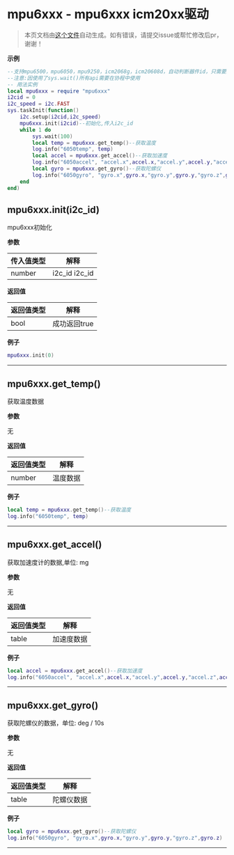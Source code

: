 # mpu6xxx - mpu6xxx icm20xx驱动

> 本页文档由[这个文件](https://gitee.com/openLuat/LuatOS/tree/master/luat/../script/libs/mpu6xxx/mpu6xxx.lua)自动生成。如有错误，请提交issue或帮忙修改后pr，谢谢！

**示例**

```lua
--支持mpu6500，mpu6050，mpu9250，icm2068g，icm20608d，自动判断器件id，只需要配置i2c id就可以
--注意:因使用了sys.wait()所有api需要在协程中使用
-- 用法实例
local mpu6xxx = require "mpu6xxx"
i2cid = 0
i2c_speed = i2c.FAST
sys.taskInit(function()
    i2c.setup(i2cid,i2c_speed)
    mpu6xxx.init(i2cid)--初始化,传入i2c_id
    while 1 do
        sys.wait(100)
        local temp = mpu6xxx.get_temp()--获取温度
        log.info("6050temp", temp)
        local accel = mpu6xxx.get_accel()--获取加速度
        log.info("6050accel", "accel.x",accel.x,"accel.y",accel.y,"accel.z",accel.z)
        local gyro = mpu6xxx.get_gyro()--获取陀螺仪
        log.info("6050gyro", "gyro.x",gyro.x,"gyro.y",gyro.y,"gyro.z",gyro.z)
    end
end)

```

## mpu6xxx.init(i2c_id)

mpu6xxx初始化

**参数**

|传入值类型|解释|
|-|-|
|number|i2c_id i2c_id|

**返回值**

|返回值类型|解释|
|-|-|
|bool|成功返回true|

**例子**

```lua
mpu6xxx.init(0)

```

---

## mpu6xxx.get_temp()

获取温度数据

**参数**

无

**返回值**

|返回值类型|解释|
|-|-|
|number|温度数据|

**例子**

```lua
local temp = mpu6xxx.get_temp()--获取温度
log.info("6050temp", temp)

```

---

## mpu6xxx.get_accel()

获取加速度计的数据,单位: mg

**参数**

无

**返回值**

|返回值类型|解释|
|-|-|
|table|加速度数据|

**例子**

```lua
local accel = mpu6xxx.get_accel()--获取加速度
log.info("6050accel", "accel.x",accel.x,"accel.y",accel.y,"accel.z",accel.z)

```

---

## mpu6xxx.get_gyro()

获取陀螺仪的数据，单位: deg / 10s

**参数**

无

**返回值**

|返回值类型|解释|
|-|-|
|table|陀螺仪数据|

**例子**

```lua
local gyro = mpu6xxx.get_gyro()--获取陀螺仪
log.info("6050gyro", "gyro.x",gyro.x,"gyro.y",gyro.y,"gyro.z",gyro.z)

```

---

